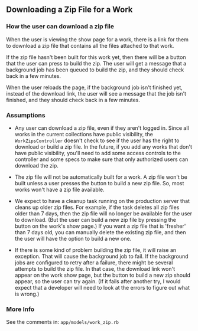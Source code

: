 ## Downloading a Zip File for a Work

### How the user can download a zip file

When the user is viewing the show page for a work, there is a link for them to download a zip file that contains all the files attached to that work.

If the zip file hasn't been built for this work yet, then there will be a button that the user can press to build the zip.  The user will get a message that a background job has been queued to build the zip, and they should check back in a few minutes.

When the user reloads the page, if the background job isn't finished yet, instead of the download link, the user will see a message that the job isn't finished, and they should check back in a few minutes.

### Assumptions

* Any user can download a zip file, even if they aren't logged in.  Since all works in the current collections have public visibility, the `WorkZipsController` doesn't check to see if the user has the right to download or build a zip file.  In the future, if you add any works that don't have public visibility, you'll need to add some access controls to the controller and some specs to make sure that only authorized users can download the zip.

* The zip file will not be automatically built for a work.  A zip file won't be built unless a user presses the button to build a new zip file.  So, most works won't have a zip file available.

* We expect to have a cleanup task running on the production server that cleans up older zip files.  For example, if the task deletes all zip files older than 7 days, then the zip file will no longer be available for the user to download.  (But the user can build a new zip file by pressing the button on the work's show page.)  If you want a zip file that is 'fresher' than 7 days old, you can manually delete the existing zip file, and then the user will have the option to build a new one.

* If there is some kind of problem building the zip file, it will raise an exception.  That will cause the background job to fail.  If the background jobs are configured to retry after a failure, there might be several attempts to build the zip file.  In that case, the download link won't appear on the work show page, but the button to build a new zip should appear, so the user can try again.  (If it fails after another try, I would expect that a developer will need to look at the errors to figure out what is wrong.)

### More Info

See the comments in: `app/models/work_zip.rb`

